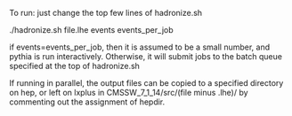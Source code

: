 To run: just change the top few lines of hadronize.sh

   ./hadronize.sh file.lhe events events_per_job

if events=events_per_job, then it is assumed to be a small number, and pythia is run interactively.  Otherwise, it will submit jobs to the batch queue specified at the top of hadronize.sh

If running in parallel, the output files can be copied to a specified directory on hep, or left on lxplus in CMSSW_7_1_14/src/(file minus .lhe)/ by commenting out the assignment of hepdir.
